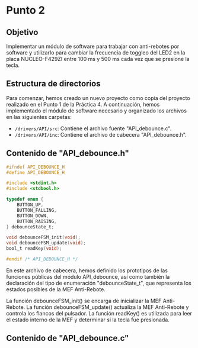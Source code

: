 # Punto 2

## Objetivo

Implementar un módulo de software para trabajar con anti-rebotes por software y utilizarlo para cambiar la frecuencia de toggleo del LED2 en la placa NUCLEO-F429ZI entre 100 ms y 500 ms cada vez que se presione la tecla.

## Estructura de directorios

Para comenzar, hemos creado un nuevo proyecto como copia del proyecto realizado en el Punto 1 de la Práctica 4. A continuación, hemos implementado el módulo de software necesario y organizado los archivos en las siguientes carpetas:

- `/drivers/API/src`: Contiene el archivo fuente "API_debounce.c".
- `/drivers/API/inc`: Contiene el archivo de cabecera "API_debounce.h".

## Contenido de "API_debounce.h"

```c
#ifndef API_DEBOUNCE_H
#define API_DEBOUNCE_H

#include <stdint.h>
#include <stdbool.h>

typedef enum {
    BUTTON_UP,
    BUTTON_FALLING,
    BUTTON_DOWN,
    BUTTON_RAISING,
} debounceState_t;

void debounceFSM_init(void);
void debounceFSM_update(void);
bool_t readKey(void);

#endif /* API_DEBOUNCE_H */
```
En este archivo de cabecera, hemos definido los prototipos de las funciones públicas del módulo API_debounce, así como también la declaración del tipo de enumeración "debounceState_t", que representa los estados posibles de la MEF Anti-Rebote.

La función debounceFSM_init() se encarga de inicializar la MEF Anti-Rebote. La función debounceFSM_update() actualiza la MEF Anti-Rebote y controla los flancos del pulsador. La función readKey() es utilizada para leer el estado interno de la MEF y determinar si la tecla fue presionada.

## Contenido de "API_debounce.c"

